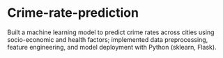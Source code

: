 # Crime-rate-prediction
Built a machine learning model to predict crime rates across cities using socio-economic and health factors; implemented data preprocessing, feature engineering, and model deployment with Python (sklearn, Flask).
